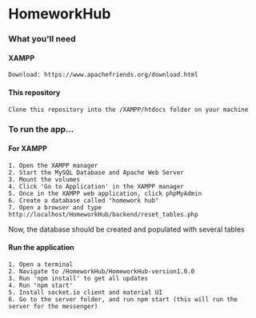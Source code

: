 # HomeworkHub

### What you'll need

#### XAMPP
    Download: https://www.apachefriends.org/download.html
    
#### This repository
    Clone this repository into the /XAMPP/htdocs folder on your machine


### To run the app...
#### For XAMPP
    1. Open the XAMPP manager
    2. Start the MySQL Database and Apache Web Server
    3. Mount the volumes
    4. Click 'Go to Application' in the XAMPP manager
    5. Once in the XAMPP web application, click phpMyAdmin
    6. Create a database called "homework hub"
    7. Open a browser and type http://localhost/HomeworkHub/backend/reset_tables.php

Now, the database should be created and populated with several tables

#### Run the application
    1. Open a terminal
    2. Navigate to /HomeworkHub/HomeworkHub-version1.0.0
    3. Run 'npm install' to get all updates
    4. Run 'npm start'
    5. Install socket.io client and material UI 
    6. Go to the server folder, and run npm start (this will run the server for the messenger)
